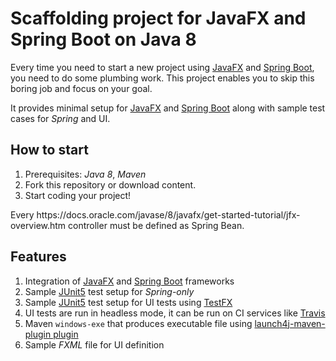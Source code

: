 # Scaffolding project for JavaFX and Spring Boot on Java 8 

Every time you need to start a new project using [JavaFX](https://docs.oracle.com/javase/8/javafx/get-started-tutorial/jfx-overview.htm) and [Spring Boot](https://spring.io/projects/spring-boot), you need to do some plumbing work.
This project enables you to skip this boring job and focus on your goal. 

It provides minimal setup for [JavaFX](https://docs.oracle.com/javase/8/javafx/get-started-tutorial/jfx-overview.htm) and [Spring Boot](https://spring.io/projects/spring-boot) along with sample test cases for *Spring* and UI.

## How to start

1. Prerequisites: *Java 8*, *Maven*
1. Fork this repository or download content.
1. Start coding your project!

<aside class="warnning">
Every https://docs.oracle.com/javase/8/javafx/get-started-tutorial/jfx-overview.htm controller must be defined as Spring Bean. 
</aside>

## Features

1. Integration of [JavaFX](https://docs.oracle.com/javase/8/javafx/get-started-tutorial/jfx-overview.htm) and [Spring Boot](https://spring.io/projects/spring-boot) frameworks
1. Sample [JUnit5](https://junit.org/junit5/) test setup for *Spring-only*
1. Sample [JUnit5](https://junit.org/junit5/) test setup for UI tests using [TestFX](https://github.com/TestFX/TestFX)
1. UI tests are run in headless mode, it can be run on CI services like [Travis](https://travis-ci.org/)
1. Maven `windows-exe` that produces executable file using [launch4j-maven-plugin plugin](https://github.com/lukaszlenart/launch4j-maven-plugin)
1. Sample *FXML* file for UI definition

